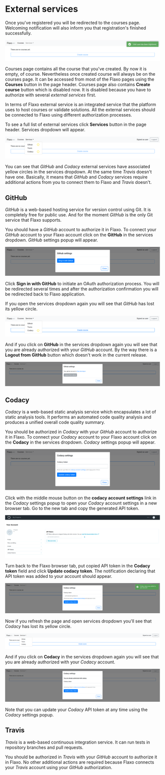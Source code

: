 # External services

Once you've registered you will be redirected to the courses page. 
Welcoming notification will also inform you that registration's finished successfully.

![home-page](../images/registration-successful.png)

Courses page contains all the course that you've created. 
By now it is empty, of course. Nevertheless once created  course will always be on the courses page. 
It can be accessed from most of the Flaxo pages using the **Courses** button in the page header. 
Courses page also contains **Create course** button which is disabled now. 
It is disabled because you have to authorize with several *external services* first.

In terms of Flaxo external service is an integrated service that the platform uses to host courses or validate
solutions.
All the external services should be connected to Flaxo using different authorization processes.

To see a full list of external services click **Services** button in the page header.
Services dropdown will appear.

![services-dropdown-non-authorized](../images/services-dropdown-non-authorized.png)

You can see that *GitHub* and *Codacy* external services have associated yellow circles in the services dropdown. 
At the same time *Travis* doesn't have one. 
Basically, it means that *GitHub* and *Codacy* services require additional actions from you to connect them to Flaxo 
and *Travis* doesn't.

## GitHub

*GitHub* is a web-based hosting service for version control using Git. It is completely free for public use. And for 
the moment *GitHub* is the only Git service that Flaxo supports. 

You should have a *GitHub* account to authorize it in Flaxo.
To connect your *GitHub* account to your Flaxo account click on the **GitHub** in the services dropdown.
*GitHub* settings popup will appear.

![github-authorization-popup](../images/github-authorization-popup.png)

Click **Sign in with GitHub** to initiate an OAuth authorization process. You will be redirected several times and
after the authorization confirmation you will be redirected back to Flaxo application.

If you open the services dropdown again you will see that *GitHub* has lost its yellow circle.

![services-dropdown-github-authorized](../images/services-dropdown-github-authorized.png)

And if you click on **GitHub** in the services dropdown again you will see that you are already authorized with 
your *GitHub* account.
By the way there is a **Logout from GitHub** button which doesn't work in the current release.

![github-authorization-popup-authorized](../images/github-authorization-popup-authorized.png)

## Codacy

*Codacy* is a web-based static analysis service which encapsulates a lot of static analysis tools. It performs an
automated code quality analysis and produces a unified overall code quality summary.

You should be authorized in *Codacy* with your *GitHub* account to authorize it in Flaxo.
To connect your *Codacy* account to your Flaxo account click on the **Codacy** in the services dropdown.
*Codacy* settings popup will appear.

![codacy-authorization-popup](../images/codacy-authorization-popup.png)

Click with the middle mouse button on the **codacy account settings** link in the *Codacy* settings popup to open
your *Codacy* account settings in a new browser tab. Go to the new tab and copy the generated API token.

![codacy-api-token](../images/codacy-api-token.png)

Turn back to the Flaxo browser tab, put copied API token in the **Codacy token** field and click 
**Update codacy token**.
The notification declaring that API token was added to your account should appear.

![codacy-authorization-popup-successful](../images/codacy-authorization-popup-successful.png)

Now if you refresh the page and open services dropdown you'll see that *Codacy* has lost its yellow circle.

![services-dropdown-all-authorized](../images/services-dropdown-all-authorized.png)

And if you click on **Codacy** in the services dropdown again you will see that you are already authorized with 
your *Codacy* account.

![codacy-authorization-popup-authorized](../images/codacy-authorization-popup-authorized.png)

Note that you can update your *Codacy* API token at any time using the *Codacy* settings popup.

## Travis

*Travis* is a web-based continuous integration service.
It can run tests in repository branches and pull requests.

You should be authorized in *Travis* with your *GitHub* account to authorize it in Flaxo.
No other additional actions are required because Flaxo connects your *Travis* account using your *GitHub* 
authorization.
